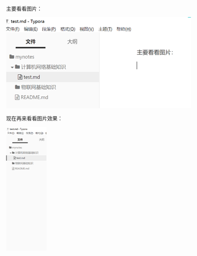 主要看看图片：

![image-20210625214529328](https://raw.githubusercontent.com/jokerinmotion/mynotes/main/images/image-20210625214529328.png)

现在再来看看图片效果：

<img src="images/image-20210625214652841.png" alt="image-20210625214652841" style="zoom:33%;" />

